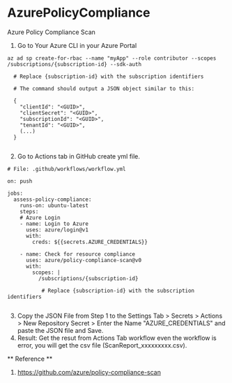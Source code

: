 # AzurePolicyCompliance
Azure Policy Compliance Scan
1) Go to Your Azure CLI in your Azure Portal
```
az ad sp create-for-rbac --name "myApp" --role contributor --scopes /subscriptions/{subscription-id} --sdk-auth
                            
  # Replace {subscription-id} with the subscription identifiers
  
  # The command should output a JSON object similar to this:

  {
    "clientId": "<GUID>",
    "clientSecret": "<GUID>",
    "subscriptionId": "<GUID>",
    "tenantId": "<GUID>",
    (...)
  }
  
```
2) Go to Actions tab in GitHub create yml file.
```
# File: .github/workflows/workflow.yml

on: push

jobs:
  assess-policy-compliance:    
    runs-on: ubuntu-latest
    steps:
    # Azure Login       
    - name: Login to Azure
      uses: azure/login@v1
      with:
        creds: ${{secrets.AZURE_CREDENTIALS}} 
    
    - name: Check for resource compliance
      uses: azure/policy-compliance-scan@v0
      with:
        scopes: |
          /subscriptions/{subscription-id}
          
           # Replace {subscription-id} with the subscription identifiers
        
```
3) Copy the JSON File from Step 1 to the Settings Tab > Secrets > Actions > New Repository Secret > Enter the Name "AZURE_CREDENTIALS" and paste the JSON file and Save.
4) Result: Get the resut from Actions Tab workflow even the workflow is error, you will get the csv file (ScanReport_xxxxxxxxx.csv). 

** Reference **
1) https://github.com/azure/policy-compliance-scan
